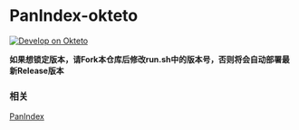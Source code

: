 # PanIndex-okteto

[![Develop on Okteto](https://okteto.com/develop-okteto.svg)](https://cloud.okteto.com/deploy?repository=https://github.com/libsgh/PanIndex-okteto&branch=main)

**如果想锁定版本，请Fork本仓库后修改run.sh中的版本号，否则将会自动部署最新Release版本**

### 相关
[PanIndex](https://github.com/libsgh/PanIndex)